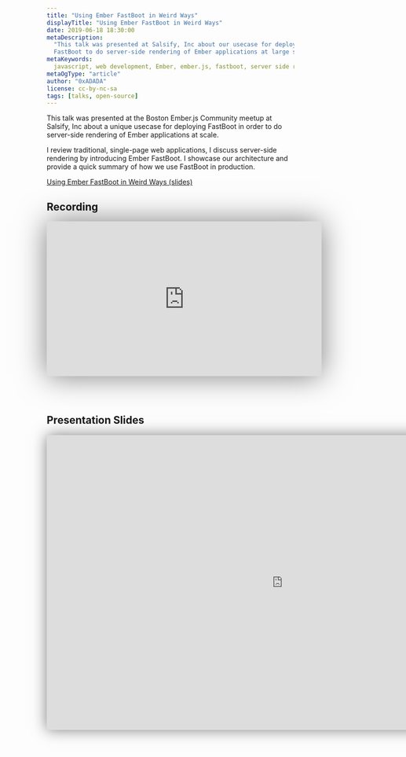 ```yaml
---
title: "Using Ember FastBoot in Weird Ways"
displayTitle: "Using Ember FastBoot in Weird Ways"
date: 2019-06-18 18:30:00
metaDescription:
  "This talk was presented at Salsify, Inc about our usecase for deploying
  FastBoot to do server-side rendering of Ember applications at large scale."
metaKeywords:
  javascript, web development, Ember, ember.js, fastboot, server side rendering
metaOgType: "article"
author: "0xADADA"
license: cc-by-nc-sa
tags: [talks, open-source]
---
```



This talk was presented at the Boston Ember.js Community meetup at Salsify, Inc
about a unique usecase for deploying FastBoot in order to do server-side
rendering of Ember applications at scale.

I review traditional, single-page web applications, I discuss server-side
rendering by introducing Ember FastBoot. I showcase our architecture and provide
a quick summary of how we use FastBoot in production.

[Using Ember FastBoot in Weird Ways (slides)](https://0xadada.github.io/talk-using-ember-fastboot-in-weird-ways/)


## Recording

<center>
  <iframe width="560" height="315" 
    src="https://www.youtube.com/embed/gh9_5lMKtAY?start=286" 
    frameborder="0" 
    allow="accelerometer; autoplay; encrypted-media; gyroscope; picture-in-picture"
    style="margin-bottom:3rem; box-shadow: 0 0 3.5rem rgba(0,0,0,0.5);"
    allowfullscreen></iframe>
</center>

## Presentation Slides

<div style="transform:scale(0.5); transform-origin: left top;">
  <iframe width="1920" height="1200" 
    src="https://0xadada.github.io/talk-using-ember-fastboot-in-weird-ways/"
    style="box-shadow: 0 0 3.5rem rgba(0,0,0,0.5);"
    frameborder="0">
  </iframe>
</div>

